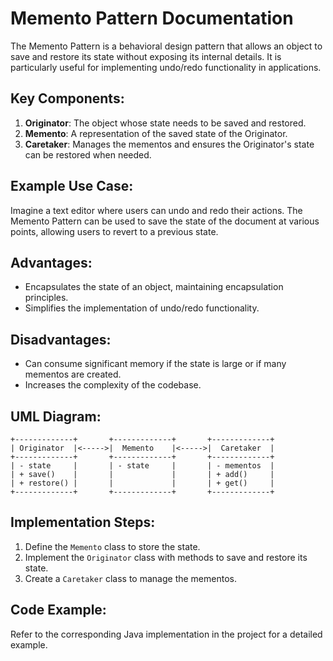 # Memento Pattern Documentation

The Memento Pattern is a behavioral design pattern that allows an object to save and restore its state without exposing its internal details. It is particularly useful for implementing undo/redo functionality in applications.

## Key Components:
1. **Originator**: The object whose state needs to be saved and restored.
2. **Memento**: A representation of the saved state of the Originator.
3. **Caretaker**: Manages the mementos and ensures the Originator's state can be restored when needed.

## Example Use Case:
Imagine a text editor where users can undo and redo their actions. The Memento Pattern can be used to save the state of the document at various points, allowing users to revert to a previous state.

## Advantages:
- Encapsulates the state of an object, maintaining encapsulation principles.
- Simplifies the implementation of undo/redo functionality.

## Disadvantages:
- Can consume significant memory if the state is large or if many mementos are created.
- Increases the complexity of the codebase.

## UML Diagram:
```
+-------------+       +-------------+       +-------------+
| Originator  |<----->|  Memento    |<----->|  Caretaker  |
+-------------+       +-------------+       +-------------+
| - state     |       | - state     |       | - mementos  |
| + save()    |       |             |       | + add()     |
| + restore() |       |             |       | + get()     |
+-------------+       +-------------+       +-------------+
```

## Implementation Steps:
1. Define the `Memento` class to store the state.
2. Implement the `Originator` class with methods to save and restore its state.
3. Create a `Caretaker` class to manage the mementos.

## Code Example:
Refer to the corresponding Java implementation in the project for a detailed example.
